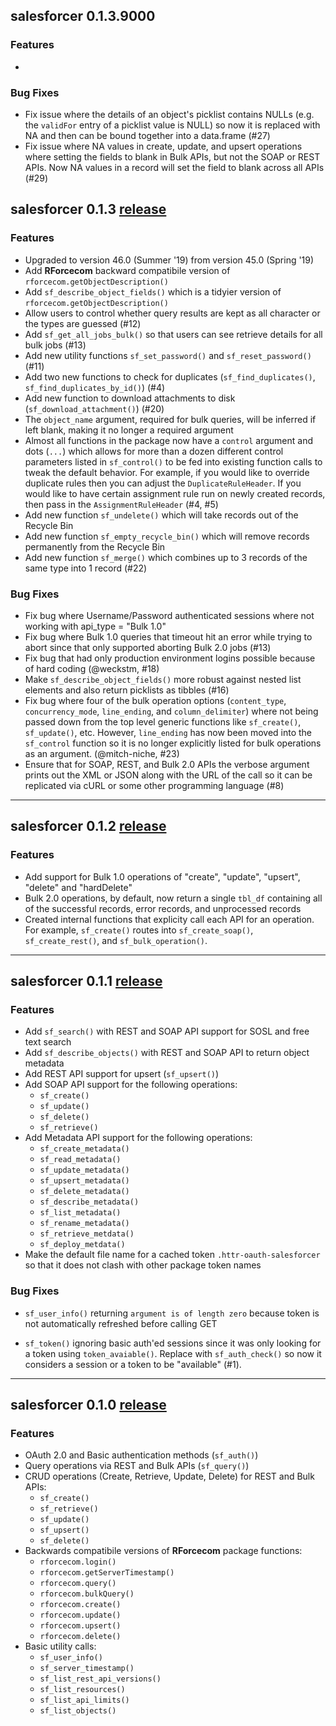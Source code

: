 ## salesforcer 0.1.3.9000

### Features

  * 
  
### Bug Fixes

  * Fix issue where the details of an object's picklist contains NULLs (e.g. the 
  `validFor` entry of a picklist value is NULL) so now it is replaced with NA and 
  then can be bound together into a data.frame (#27)
  * Fix issue where NA values in create, update, and upsert operations where setting 
  the fields to blank in Bulk APIs, but not the SOAP or REST APIs. Now NA values in 
  a record will set the field to blank across all APIs (#29)

## salesforcer 0.1.3 [release](https://github.com/StevenMMortimer/salesforcer/releases/tag/v0.1.3)

### Features

  * Upgraded to version 46.0 (Summer '19) from version 45.0 (Spring '19)
  * Add **RForcecom** backward compatibile version of `rforcecom.getObjectDescription()`
  * Add `sf_describe_object_fields()` which is a tidyier version of `rforcecom.getObjectDescription()`
  * Allow users to control whether query results are kept as all character or the 
  types are guessed (#12)
  * Add `sf_get_all_jobs_bulk()` so that users can see retrieve details for all 
  bulk jobs (#13)
  * Add new utility functions `sf_set_password()` and `sf_reset_password()` (#11)
  * Add two new functions to check for duplicates (`sf_find_duplicates()`, `sf_find_duplicates_by_id()`) (#4)
  * Add new function to download attachments to disk (`sf_download_attachment()`) (#20)
  * The `object_name` argument, required for bulk queries, will be inferred if left blank, 
  making it no longer a required argument
  * Almost all functions in the package now have a `control` argument and dots (`...`) which 
  allows for more than a dozen different control parameters listed in `sf_control()` to be 
  fed into existing function calls to tweak the default behavior. For example, if you would 
  like to override duplicate rules then you can adjust the `DuplicateRuleHeader`. If you 
  would like to have certain assignment rule run on newly created records, then pass in the 
  `AssignmentRuleHeader` (#4, #5)
  * Add new function `sf_undelete()` which will take records out of the Recycle Bin
  * Add new function `sf_empty_recycle_bin()` which will remove records permanently 
  from the Recycle Bin
  * Add new function `sf_merge()` which combines up to 3 records of the same type 
  into 1 record (#22)
  
### Bug Fixes

  * Fix bug where Username/Password authenticated sessions where not working with 
  api_type = "Bulk 1.0"
  * Fix bug where Bulk 1.0 queries that timeout hit an error while trying to abort 
  since that only supported aborting Bulk 2.0 jobs (#13)
  * Fix bug that had only production environment logins possible because of hard 
  coding (@weckstm, #18)
  * Make `sf_describe_object_fields()` more robust against nested list elements and 
  also return picklists as tibbles (#16)
  * Fix bug where four of the bulk operation options (`content_type`, `concurrency_mode`, 
  `line_ending`, and `column_delimiter`) where not being passed down from 
  the top level generic functions like `sf_create()`, `sf_update()`, etc. However, 
  `line_ending` has now been moved into the `sf_control` function so it is no longer 
  explicitly listed for bulk operations as an argument. (@mitch-niche, #23)
  * Ensure that for SOAP, REST, and Bulk 2.0 APIs the verbose argument prints out 
  the XML or JSON along with the URL of the call so it can be replicated via cURL or 
  some other programming language (#8)
  
---
  
## salesforcer 0.1.2 [release](https://github.com/StevenMMortimer/salesforcer/releases/tag/v0.1.2)

### Features

  * Add support for Bulk 1.0 operations of "create", "update", "upsert", "delete" and "hardDelete"
  * Bulk 2.0 operations, by default, now return a single `tbl_df` containing all 
  of the successful records, error records, and unprocessed records
  * Created internal functions that explicity call each API for an operation. For 
  example, `sf_create()` routes into `sf_create_soap()`, `sf_create_rest()`, and 
  `sf_bulk_operation()`.

---

## salesforcer 0.1.1 [release](https://github.com/StevenMMortimer/salesforcer/releases/tag/v0.1.1)

### Features

  * Add `sf_search()` with REST and SOAP API support for SOSL and free text search
  * Add `sf_describe_objects()` with REST and SOAP API to return object metadata
  * Add REST API support for upsert (`sf_upsert()`)
  * Add SOAP API support for the following operations:
    * `sf_create()`
    * `sf_update()`
    * `sf_delete()`
    * `sf_retrieve()`
  * Add Metadata API support for the following operations:
    * `sf_create_metadata()`
    * `sf_read_metadata()`
    * `sf_update_metadata()`
    * `sf_upsert_metadata()`
    * `sf_delete_metadata()`
    * `sf_describe_metadata()`
    * `sf_list_metadata()`
    * `sf_rename_metadata()`
    * `sf_retrieve_metdata()`
    * `sf_deploy_metdata()`
  * Make the default file name for a cached token `.httr-oauth-salesforcer` so that 
  it does not clash with other package token names

### Bug Fixes

  * `sf_user_info()` returning `argument is of length zero` because token is not 
automatically refreshed before calling GET

  * `sf_token()` ignoring basic auth'ed sessions since it was only looking for a token 
using `token_avaiable()`. Replace with `sf_auth_check()` so now it considers a 
session or a token to be "available" (#1).

---

## salesforcer 0.1.0 [release](https://github.com/StevenMMortimer/salesforcer/releases/tag/v0.1.0)

### Features

  * OAuth 2.0 and Basic authentication methods (`sf_auth()`)
  * Query operations via REST and Bulk APIs (`sf_query()`)
  * CRUD operations (Create, Retrieve, Update, Delete) for REST and Bulk APIs: 
    * `sf_create()`
    * `sf_retrieve()`
    * `sf_update()` 
    * `sf_upsert()`
    * `sf_delete()`
  * Backwards compatibile versions of **RForcecom** package functions:
    * `rforcecom.login()` 
    * `rforcecom.getServerTimestamp()`
    * `rforcecom.query()`
    * `rforcecom.bulkQuery()`
    * `rforcecom.create()`
    * `rforcecom.update()`
    * `rforcecom.upsert()`
    * `rforcecom.delete()`
  * Basic utility calls: 
    * `sf_user_info()`
    * `sf_server_timestamp()`
    * `sf_list_rest_api_versions()`
    * `sf_list_resources()`
    * `sf_list_api_limits()`
    * `sf_list_objects()`

